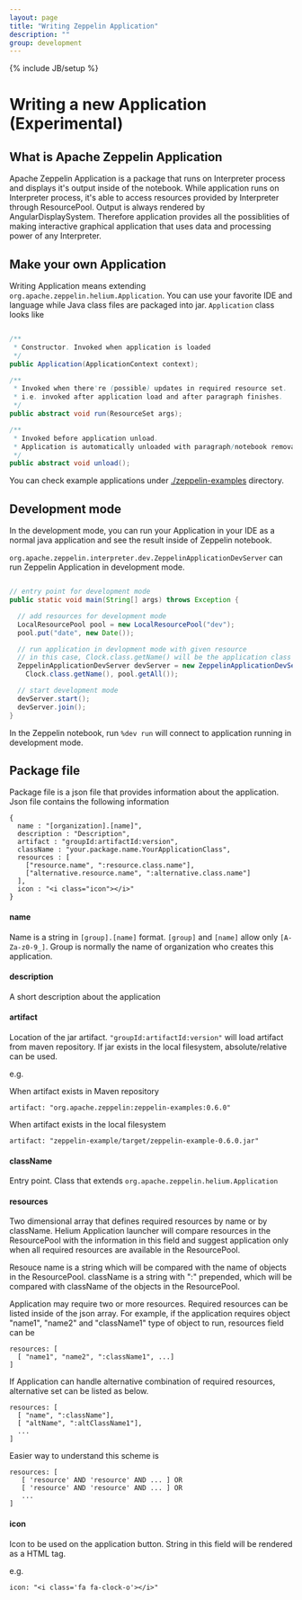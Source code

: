 ```yaml
---
layout: page
title: "Writing Zeppelin Application"
description: ""
group: development
---
```

<!--
Licensed under the Apache License, Version 2.0 (the "License");
you may not use this file except in compliance with the License.
You may obtain a copy of the License at

http://www.apache.org/licenses/LICENSE-2.0

Unless required by applicable law or agreed to in writing, software
distributed under the License is distributed on an "AS IS" BASIS,
WITHOUT WARRANTIES OR CONDITIONS OF ANY KIND, either express or implied.
See the License for the specific language governing permissions and
limitations under the License.
-->
{% include JB/setup %}

# Writing a new Application (Experimental)

<div id="toc"></div>

## What is Apache Zeppelin Application

Apache Zeppelin Application is a package that runs on Interpreter process and displays it's output inside of the notebook. While application runs on Interpreter process, it's able to access resources provided by Interpreter through ResourcePool. Output is always rendered by AngularDisplaySystem. Therefore application provides all the possiblities of making interactive graphical application that uses data and processing power of any Interpreter.


## Make your own Application

Writing Application means extending `org.apache.zeppelin.helium.Application`. You can use your favorite IDE and language while Java class files are packaged into jar. `Application` class looks like

```java

/**
 * Constructor. Invoked when application is loaded
 */
public Application(ApplicationContext context);

/**
 * Invoked when there're (possible) updates in required resource set.
 * i.e. invoked after application load and after paragraph finishes.
 */
public abstract void run(ResourceSet args);

/**
 * Invoked before application unload.
 * Application is automatically unloaded with paragraph/notebook removal
 */
public abstract void unload();
```


You can check example applications under [./zeppelin-examples](https://github.com/apache/incubator-zeppelin/tree/master/zeppelin-examples) directory.


## Development mode

In the development mode, you can run your Application in your IDE as a normal java application and see the result inside of Zeppelin notebook.

`org.apache.zeppelin.interpreter.dev.ZeppelinApplicationDevServer` can run Zeppelin Application in development mode.

```java

// entry point for development mode
public static void main(String[] args) throws Exception {

  // add resources for development mode
  LocalResourcePool pool = new LocalResourcePool("dev");
  pool.put("date", new Date());

  // run application in devlopment mode with given resource
  // in this case, Clock.class.getName() will be the application class name  
  ZeppelinApplicationDevServer devServer = new ZeppelinApplicationDevServer(
    Clock.class.getName(), pool.getAll());

  // start development mode
  devServer.start();
  devServer.join();
}
```


In the Zeppelin notebook, run `%dev run` will connect to application running in development mode.


## Package file

Package file is a json file that provides information about the application.
Json file contains the following information

```
{
  name : "[organization].[name]",
  description : "Description",
  artifact : "groupId:artifactId:version",
  className : "your.package.name.YourApplicationClass",
  resources : [
    ["resource.name", ":resource.class.name"],
    ["alternative.resource.name", ":alternative.class.name"]
  ],
  icon : "<i class="icon"></i>"
}

```

#### name

Name is a string in `[group].[name]` format.
`[group]` and `[name]` allow only `[A-Za-z0-9_]`.
Group is normally the name of organization who creates this application.

#### description

A short description about the application

#### artifact

Location of the jar artifact.
`"groupId:artifactId:version"` will load artifact from maven repository.
If jar exists in the local filesystem, absolute/relative can be used.

e.g.

When artifact exists in Maven repository

```
artifact: "org.apache.zeppelin:zeppelin-examples:0.6.0"
```

When artifact exists in the local filesystem

```
artifact: "zeppelin-example/target/zeppelin-example-0.6.0.jar"
```

#### className

Entry point. Class that extends `org.apache.zeppelin.helium.Application`

#### resources

Two dimensional array that defines required resources by name or by className. Helium Application launcher will compare resources in the ResourcePool with the information in this field and suggest application only when all required resources are available in the ResourcePool.

Resouce name is a string which will be compared with the name of objects in the ResourcePool. className is a string with ":" prepended, which will be compared with className of the objects in the ResourcePool.

Application may require two or more resources. Required resources can be listed inside of the json array. For example, if the application requires object "name1", "name2" and "className1" type of object to run, resources field can be

```
resources: [
  [ "name1", "name2", ":className1", ...]
]
```

If Application can handle alternative combination of required resources, alternative set can be listed as below.

```
resources: [
  [ "name", ":className"],
  [ "altName", ":altClassName1"],
  ...
]
```

Easier way to understand this scheme is

```
resources: [
   [ 'resource' AND 'resource' AND ... ] OR
   [ 'resource' AND 'resource' AND ... ] OR
   ...
]
```


#### icon

Icon to be used on the application button. String in this field will be rendered as a HTML tag.

e.g.

```
icon: "<i class='fa fa-clock-o'></i>"
```


